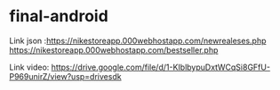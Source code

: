 # final-android

Link json :https://nikestoreapp.000webhostapp.com/newrealeses.php
           https://nikestoreapp.000webhostapp.com/bestseller.php
           
Link video: https://drive.google.com/file/d/1-KIblbypuDxtWCqSi8GFfU-P969unirZ/view?usp=drivesdk
